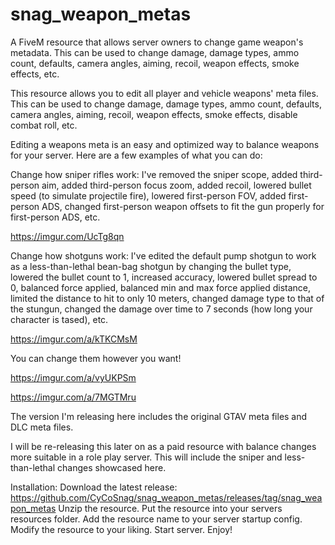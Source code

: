 # snag_weapon_metas
A FiveM resource that allows server owners to change game weapon's metadata. This can be used to change damage, 
damage types, ammo count, defaults, camera angles, aiming, recoil, weapon effects, smoke effects, etc.

This resource allows you to edit all player and vehicle weapons' meta files. This can be used to change damage, damage types, ammo count, defaults, camera angles, aiming, recoil, weapon effects, smoke effects, disable combat roll, etc.

Editing a weapons meta is an easy and optimized way to balance weapons for your server. Here are a few examples of what you can do:

Change how sniper rifles work: I've removed the sniper scope, added third-person aim, added third-person focus zoom, added recoil, lowered bullet speed (to simulate projectile fire), lowered first-person FOV, added first-person ADS, changed first-person weapon offsets to fit the gun properly for first-person ADS, etc.

https://imgur.com/UcTg8qn

Change how shotguns work: I've edited the default pump shotgun to work as a less-than-lethal bean-bag shotgun by changing the bullet type, lowered the bullet count to 1, increased accuracy, lowered bullet spread to 0, balanced force applied, balanced min and max force applied distance, limited the distance to hit to only 10 meters, changed damage type to that of the stungun, changed the damage over time to 7 seconds (how long your character is tased), etc.

https://imgur.com/a/kTKCMsM

You can change them however you want! 

https://imgur.com/a/vyUKPSm

https://imgur.com/a/7MGTMru

The version I'm releasing here includes the original GTAV meta files and DLC meta files.

I will be re-releasing this later on as a paid resource with balance changes more suitable in a role play server. This will include the sniper and less-than-lethal changes showcased here.

Installation:
Download the latest release: https://github.com/CyCoSnag/snag_weapon_metas/releases/tag/snag_weapon_metas
Unzip the resource.
Put the resource into your servers resources folder.
Add the resource name to your server startup config.
Modify the resource to your liking.
Start server.
Enjoy!
